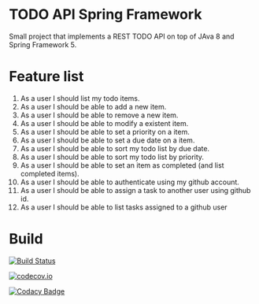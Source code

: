 # TODO API Spring Framework
Small project that implements a REST TODO API on top of JAva 8 and Spring Framework 5.

# Feature list

1. As a user I should list my todo items.
2. As a user I should be able to add a new item.
3. As a user I should be able to remove a new item.
4. As a user I should be able to modify a existent item.
5. As a user I should be able to set a priority on a item.
6. As a user I should be able to set a due date on a item.
7. As a user I should be able to sort my todo list by due date.
8. As a user I should be able to sort my todo list by priority.
9. As a user I should be able to set an item as completed (and list completed items).
10. As a user I should be able to authenticate using my github account.
10. As a user I should be able to assign a task to another user using github id.
11. As a user I should be able to list tasks assigned to a github user

# Build
[![Build Status](https://secure.travis-ci.org/armandorvila/todo-api-spring.png)](http://travis-ci.org/armandorvila/todo-api-spring) 

[![codecov.io](https://codecov.io/github/armandorvila/todo-api-spring/coverage.svg)](https://codecov.io/github/armandorvila/todo-api-spring)

[![Codacy Badge](https://api.codacy.com/project/badge/Grade/62c434b415f444e48bbed29f83b57a1f)](https://www.codacy.com/app/armandorvila/todo-api-spring?utm_source=github.com&amp;utm_medium=referral&amp;utm_content=armandorvila/todo-api-spring&amp;utm_campaign=Badge_Grade)
